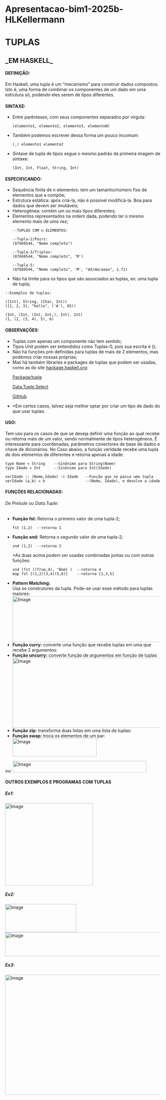 # Apresentacao-bim1-2025b-HLKellermann
<h1>TUPLAS</h1>

<h2>_EM HASKELL_</h2>
<h4>DEFINIÇÃO:</h4>
Em Haskell, uma tupla é um “mecanismo” para construir dados compostos. Isto é, uma forma de combinar os componentes de um dado em uma estrutura só, podendo eles serem de tipos diferentes.

<h4>SINTAXE:</h4>
<ul>
  <li>Entre parênteses, com seus componentes separados por vírgula:</li>

```
(elemento1, elemento2, elemento3, elementoN)
```

  <li>Também podemos escrever dessa forma um pouco incomum:</li>

```
(,) elemento1 elemento2
```

  <li>Sintaxe de tupla de tipos segue o mesmo padrão da primeira imagem de sintaxe:</li>

```
(Int, Int, Float, String, Int)
```
</ul>

<h4>ESPECIFICANDO:</h4>
<ul>
  <li>Sequência finita de n elementos: tem um tamanho/número fixo de elementos que a compõe;</li>
  <li>Estrutura estática: após criá-la, não é possível modificá-la. Boa para dados que devem ser imutáveis;</li>
  <li>Heterogênea: contém um ou mais tipos diferentes;</li>
  <li>Elementos representados na ordem dada, podendo ter o mesmo elemento mais de uma vez;</li>

```
--TUPLAS COM n ELEMENTOS:

--Tupla-2/Pairs:
(87669544, "Nome completo")

--Tupla-3/Triples:
(87669544, "Nome completo", 'M')

--Tupla-5:
(87669544, "Nome completo", 'M', "dd/mm/aaaa", 1.71)
```

<li>Não há limite para os tipos que são associados as tuplas, ex: uma tupla de tupla;</li>
</ul>

```
--Exemplos de tuplas:

([Int], String, (Char, Int))
([1, 2, 3], "hello", ('A'), 65))

(Int, (Int, (Int, Int,), Int), Int)
(1, (2, (3, 4), 5), 6)
```

<h4>OBSERVAÇÕES:</h4>
<ul>
  <li>Tuplas com apenas um componente não tem sentido;</li>
  <li>Tipos Unit podem ser entendidos como Tuplas-0, pois sua escrita é ();</li>
  <li>Não há funções pré-definidas para tuplas de mais de 2 elementos, mas podemos criar nossas próprias;</li>
  <li>Mas há também libraries e packages de tuplas que podem ser usadas, como as do site <a href="hackage.haskell.org">hackage.haskell.org</a>:</li>
  
  <a href="https://hackage.haskell.org/package/tuple">Package/tuple</a>
  
  <a href="https://hackage.haskell.org/package/tuple-0.3.0.2/docs/Data-Tuple-Select.html">Data.Tuple.Select</a>
  
  <a href="https://github.com/augustss/tuple">GitHub</a>

  
  <li>*Em certos casos, talvez seja melhor optar por criar um tipo de dado do que usar tuplas.</li>
</ul>

<h4>USO:</h4> Tem uso para os casos de que se deseja definir uma função ao qual recebe ou retorna mais de um valor, sendo normalmente de tipos heterogêneos. É interessante para coordenadas, parâmetros conectores de base de dados e chave de dicionários.
No Caso abaixo, a função verIdade recebe uma tupla de dois elementos de diferentes e retorna apenas a idade:

```
type Nome = String    --Sinônimo para String(Nome)
type Idade = Int      --Sinônimo para Int(Idade)

verIdade :: (Nome,Idade) -> Idade   --Função que se passa uma tupla
verIdade (a,b) = b                  --(Nome, Idade), e devolve a idade

```

<h4>FUNÇÕES RELACIONADAS:</h4>
<h6>De Prelude ou Data.Tuple:</h6>
<ul>
  <li><b>Função fst:</b>
    Retorna o primeiro valor de uma tupla-2;</li>
  
  ```
fst (1,2)  --retorna 1
  ```
  <li><b>Função snd:</b>
    Retorna o segundo valor de uma tupla-2;</li>

```
snd (1,2)  --retorna 2
```
  
*As duas acima podem ser usadas combinadas juntas ou com outras funções:

```
snd (fst ((True,4), "Bom) )  --retorna 4
map fst [(1,2)(3,4)(5,6)]    --retorna [1,3,5]
```

<li><b>Pattern Matching:</b></li> Usa os construtores da tupla. Pode-se usar esse método para tuplas maiores:
<img width="492" height="148" alt="Image" src="https://github.com/user-attachments/assets/1e754329-7b3e-4c69-8ad5-665a0cf341b5" />
<li><b>Função curry:</b> converte uma função que recebe tuplas em uma que recebe 2 argumentos:</li>

<li><b>Função uncurry:</b> converte função de argumentos em função de tuplas</li>
<img width="524" height="226" alt="Image" src="https://github.com/user-attachments/assets/9adafc45-c131-4fd1-84ed-979c2db62893" />
<li><b>Função zip:</b> transforma duas listas em uma lista de tuplas:</li>

<li><b>Função swap:</b> troca os elementos de um par:</li>
<img width="272" height="59" alt="Image" src="https://github.com/user-attachments/assets/430097f2-926f-4f7e-9b9d-a5a67851b539" />
</ul>
ou:
<img width="432" height="37" alt="Image" src="https://github.com/user-attachments/assets/ed83e989-d0bb-4879-b377-93cb7c808b94" />

<h4>OUTROS EXEMPLOS E PROGRAMAS COM TUPLAS</h4>

<h5>Ex1:</h5>
<img width="284" height="266" alt="Image" src="https://github.com/user-attachments/assets/e78538fc-c53f-40e2-a8b3-6712301e6fae" />
<h5>Ex2:</h5>
<img width="230" height="91" alt="Image" src="https://github.com/user-attachments/assets/2ff15d4a-210b-4f13-9e3b-d9dc21f61038" />
<img width="527" height="77" alt="Image" src="https://github.com/user-attachments/assets/8a91ec80-b1ca-46c2-b096-e1ed91f42b72" />
<h5>Ex3:</h5>
<img width="678" height="388" alt="Image" src="https://github.com/user-attachments/assets/0d2c1244-7dd5-4a46-a321-f4d9a73f484b" />


